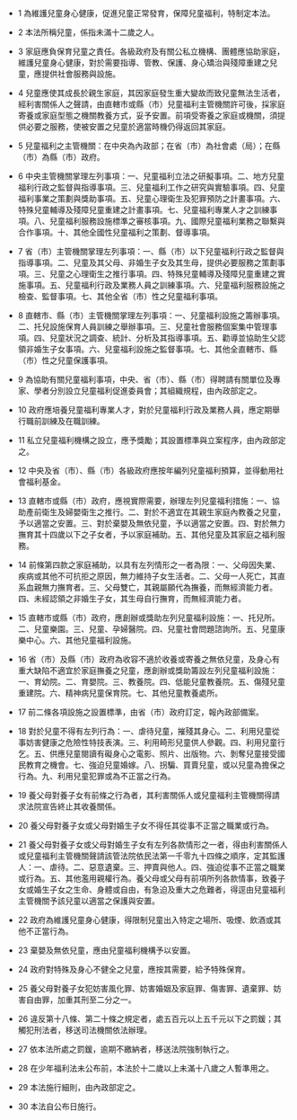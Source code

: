 * 1 為維護兒童身心健康，促進兒童正常發育，保障兒童福利，特制定本法。

* 2 本法所稱兒童，係指未滿十二歲之人。

* 3 家庭應負保育兒童之責任。各級政府及有關公私立機構、團體應協助家庭，維護兒童身心健康，對於需要指導、管教、保護、身心矯治與殘障重建之兒童，應提供社會服務與設施。

* 4 兒童應使其成長於親生家庭，其因家庭發生重大變故而致兒童無法生活者，經利害關係人之聲請，由直轄市或縣（市）兒童福利主管機關許可後，採家庭寄養或家庭型態之機關教養方式，妥予安置。前項受寄養之家庭或機關，須提供必要之服務，使被安置之兒童於適當時機仍得返回其家庭。

* 5 兒童福利之主管機關：在中央為內政部；在省（市）為社會處（局）；在縣（市）為縣（市）政府。

* 6 中央主管機關掌理左列事項：一、兒童福利立法之研擬事項。二、地方兒童福利行政之監督與指導事項。三、兒童福利工作之研究與實驗事項。四、兒童福利事業之策劃與獎助事項。五、兒童心理衛生及犯罪預防之計畫事項。六、特殊兒童輔導及殘障兒童重建之計畫事項。七、兒童福利專業人才之訓練事項。八、兒童福利服務設施標準之審核事項。九、國際兒童福利業務之聯繫與合作事項。十、其他全國性兒童福利之策劃、督導事項。

* 7 省（市）主管機關掌理左列事項：一、縣（市）以下兒童福利行政之監督與指導事項。二、兒童及其父母、非婚生子女及其生母，提供必要服務之策劃事項。三、兒童之心理衛生之推行事項。四、特殊兒童輔導及殘障兒童重建之實施事項。五、兒童福利行政及業務人員之訓練事項。六、兒童福利服務設施之檢查、監督事項。七、其他全省（市）性之兒童福利事項。

* 8 直轄市、縣（市）主管機關掌理左列事項：一、兒童福利設施之籌辦事項。二、托兒設施保育人員訓練之舉辦事項。三、兒童社會服務個案集中管理事項。四、兒童狀況之調查、統計、分析及其指導事項。五、勸導並協助生父認領非婚生子女事項。六、兒童福利設施之監督事項。七、其他全直轄市、縣（市）性之兒童保護事項。

* 9 為協助有關兒童福利事項，中央、省（市）、縣（市）得聘請有關單位及專家、學者分別設立兒童福利促進委員會；其組織規程，由內政部定之。

* 10 政府應培養兒童福利專業人才，對於兒童福利行政及業務人員，應定期舉行職前訓練及在職訓練。

* 11 私立兒童福利機構之設立，應予獎勵；其設置標準與立案程序，由內政部定之。

* 12 中央及省（市）、縣（市）各級政府應按年編列兒童福利預算，並得動用社會福利基金。

* 13 直轄市或縣（市）政府，應視實際需要，辦理左列兒童福利措施：一、協助產前衛生及婦嬰衛生之推行。二、對於不適宜在其親生家庭內教養之兒童，予以適當之安置。三、對於棄嬰及無依兒童，予以適當之安置。四、對於無力撫育其十四歲以下之子女者，予以家庭補助。五、其他兒童及其家庭之福利服務。

* 14 前條第四款之家庭補助，以具有左列情形之一者為限：一、父母因失業、疾病或其他不可抗拒之原因，無力維持子女生活者。二、父母一人死亡，其直系血親無力撫育者。三、父母雙亡，其親屬願代為撫養，而無經濟能力者。四、未經認領之非婚生子女，其生母自行撫育，而無經濟能力者。

* 15 直轄市或縣（市）政府，應創辦或獎助左列兒童福利設施：一、托兒所。二、兒童樂園。三、兒童、孕婦醫院。四、兒童社會問題諮詢所。五、兒童康樂中心。六、其他兒童福利設施。

* 16 省（市）及縣（市）政府為收容不適於收養或寄養之無依兒童，及身心有重大缺陷不適宜於家庭撫養之兒童，應創辦或獎助籌設左列兒童福利設施：一、育幼院。二、育嬰院。三、教養院。四、低能兒童教養院。五、傷殘兒童重建院。六、精神病兒童保育院。七、其他兒童教養處所。

* 17 前二條各項設施之設置標準，由省（市）政府訂定，報內政部備案。

* 18 對於兒童不得有左列行為：一、虐待兒童，摧殘其身心。二、利用兒童從事妨害健康之危險性特技表演。三、利用畸形兒童供人參觀。四、利用兒童行乞。五、供應兒童閱讀有礙身心之電影、照片、出版物。六、剝奪兒童接受國民教育之機會。七、強迫兒童婚嫁。八、拐騙、買賣兒童，或以兒童為擔保之行為。九、利用兒童犯罪或為不正當之行為。

* 19 養父母對養子女有前條之行為者，其利害關係人或兒童福利主管機關得請求法院宣告終止其收養關係。

* 20 養父母對養子女或父母對婚生子女不得任其從事不正當之職業或行為。

* 21 養父母對養子女或父母對婚生子女有左列各款情形之一者，得由利害關係人或兒童福利主管機關聲請該管法院依民法第一千零九十四條之順序，定其監護人：一、虐待。二、惡意遺棄。三、押賣與他人。四、強迫從事不正當之職業或行為。五、其他濫用親權行為。養父母或父母有前項所列各款情事，致養子女或婚生子女之生命、身體或自由，有急迫及重大之危難者，得逕由兒童福利主管機關予該兒童以適當之保護與安置。

* 22 政府為維護兒童身心健康，得限制兒童出入特定之場所、吸煙、飲酒或其他不正當行為。

* 23 棄嬰及無依兒童，應由兒童福利機構予以安置。

* 24 政府對特殊及身心不健全之兒童，應按其需要，給予特殊保育。

* 25 養父母對養子女犯妨害風化罪、妨害婚姻及家庭罪、傷害罪、遺棄罪、妨害自由罪，加重其刑至二分之一。

* 26 違反第十八條、第二十條之規定者，處五百元以上五千元以下之罰鍰；其觸犯刑法者，移送司法機關依法辦理。

* 27 依本法所處之罰鍰，逾期不繳納者，移送法院強制執行之。

* 28 在少年福利法未公布前，本法於十二歲以上未滿十八歲之人暫準用之。

* 29 本法施行細則，由內政部定之。

* 30 本法自公布日施行。

